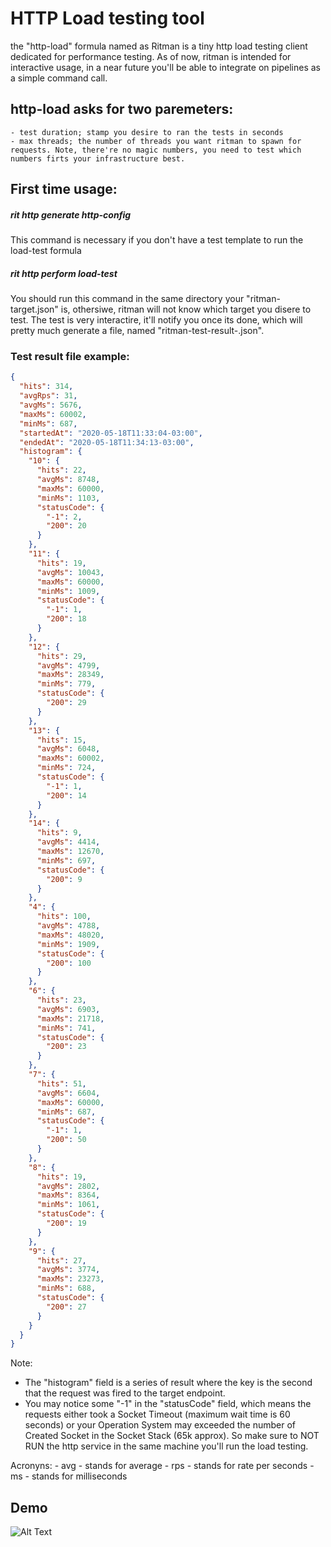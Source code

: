 <!-- markdownlint-disable-file MD013 -->
<!-- markdownlint-disable-file MD033 -->
<!-- markdownlint-disable-file MD026 -->
<!-- markdownlint-disable-file MD001 -->
<!-- markdownlint-disable-file MD046 -->

# HTTP Load testing tool

the "http-load" formula named as Ritman is a tiny http load testing client dedicated for performance testing. As of now, ritman is intended for interactive usage, in a near future you'll be able to integrate on pipelines as a simple command call.

## http-load asks for two paremeters:

    - test duration; stamp you desire to ran the tests in seconds
    - max threads; the number of threads you want ritman to spawn for requests. Note, there're no magic numbers, you need to test which numbers firts your infrastructure best.

## First time usage:

##### rit http generate http-config

This command is necessary if you don't have a test template to run the load-test formula

##### rit http perform load-test

You should run this command in the same directory your "ritman-target.json" is, othersiwe, ritman will not know which target you disere to test.
The test is very interactire, it'll notify you once its done, which will pretty much generate a file, named "ritman-test-result-<timestamp>.json".

### Test result file example:

```json
{
  "hits": 314,
  "avgRps": 31,
  "avgMs": 5676,
  "maxMs": 60002,
  "minMs": 687,
  "startedAt": "2020-05-18T11:33:04-03:00",
  "endedAt": "2020-05-18T11:34:13-03:00",
  "histogram": {
    "10": {
      "hits": 22,
      "avgMs": 8748,
      "maxMs": 60000,
      "minMs": 1103,
      "statusCode": {
        "-1": 2,
        "200": 20
      }
    },
    "11": {
      "hits": 19,
      "avgMs": 10043,
      "maxMs": 60000,
      "minMs": 1009,
      "statusCode": {
        "-1": 1,
        "200": 18
      }
    },
    "12": {
      "hits": 29,
      "avgMs": 4799,
      "maxMs": 28349,
      "minMs": 779,
      "statusCode": {
        "200": 29
      }
    },
    "13": {
      "hits": 15,
      "avgMs": 6048,
      "maxMs": 60002,
      "minMs": 724,
      "statusCode": {
        "-1": 1,
        "200": 14
      }
    },
    "14": {
      "hits": 9,
      "avgMs": 4414,
      "maxMs": 12670,
      "minMs": 697,
      "statusCode": {
        "200": 9
      }
    },
    "4": {
      "hits": 100,
      "avgMs": 4788,
      "maxMs": 48020,
      "minMs": 1909,
      "statusCode": {
        "200": 100
      }
    },
    "6": {
      "hits": 23,
      "avgMs": 6903,
      "maxMs": 21718,
      "minMs": 741,
      "statusCode": {
        "200": 23
      }
    },
    "7": {
      "hits": 51,
      "avgMs": 6604,
      "maxMs": 60000,
      "minMs": 687,
      "statusCode": {
        "-1": 1,
        "200": 50
      }
    },
    "8": {
      "hits": 19,
      "avgMs": 2802,
      "maxMs": 8364,
      "minMs": 1061,
      "statusCode": {
        "200": 19
      }
    },
    "9": {
      "hits": 27,
      "avgMs": 3774,
      "maxMs": 23273,
      "minMs": 688,
      "statusCode": {
        "200": 27
      }
    }
  }
}
```

Note:

- The "histogram" field is a series of result where the key is the second that the request was fired to the target endpoint.
- You may notice some "-1" in the "statusCode" field, which means the requests either took a Socket Timeout (maximum wait time is 60 seconds) or your Operation System may exceeded the number of Created Socket in the Socket Stack (65k approx). So make sure to NOT RUN the http service in the same machine you'll run the load testing.

Acronyns: - avg - stands for average - rps - stands for rate per seconds - ms - stands for milliseconds

## Demo

![Alt Text](https://media3.giphy.com/media/KEIZsoInjvzmFUYCcL/giphy.gif)
